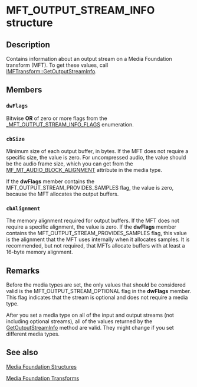 # MFT_OUTPUT_STREAM_INFO structure

## Description

Contains information about an output stream on a Media Foundation transform (MFT). To get these values, call [IMFTransform::GetOutputStreamInfo](https://learn.microsoft.com/windows/desktop/api/mftransform/nf-mftransform-imftransform-getoutputstreaminfo).

## Members

### `dwFlags`

Bitwise **OR** of zero or more flags from the [_MFT_OUTPUT_STREAM_INFO_FLAGS](https://learn.microsoft.com/windows/win32/api/mftransform/ne-mftransform-_mft_output_stream_info_flags) enumeration.

### `cbSize`

Minimum size of each output buffer, in bytes. If the MFT does not require a specific size, the value is zero. For uncompressed audio, the value should be the audio frame size, which you can get from the [MF_MT_AUDIO_BLOCK_ALIGNMENT](https://learn.microsoft.com/windows/desktop/medfound/mf-mt-audio-block-alignment-attribute) attribute in the media type.

If the **dwFlags** member contains the MFT_OUTPUT_STREAM_PROVIDES_SAMPLES flag, the value is zero, because the MFT allocates the output buffers.

### `cbAlignment`

The memory alignment required for output buffers. If the MFT does not require a specific alignment, the value is zero. If the **dwFlags** member contains the MFT_OUTPUT_STREAM_PROVIDES_SAMPLES flag, this value is the alignment that the MFT uses internally when it allocates samples. It is recommended, but not required, that MFTs allocate buffers with at least a 16-byte memory alignment.

## Remarks

Before the media types are set, the only values that should be considered valid is the MFT_OUTPUT_STREAM_OPTIONAL flag in the **dwFlags** member. This flag indicates that the stream is optional and does not require a media type.

After you set a media type on all of the input and output streams (not including optional streams), all of the values returned by the [GetOutputStreamInfo](https://learn.microsoft.com/windows/desktop/api/mftransform/nf-mftransform-imftransform-getoutputstreaminfo) method are valid. They might change if you set different media types.

## See also

[Media Foundation Structures](https://learn.microsoft.com/windows/desktop/medfound/media-foundation-structures)

[Media Foundation Transforms](https://learn.microsoft.com/windows/desktop/medfound/media-foundation-transforms)